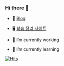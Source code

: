 ### Hi there 👻

- 📓 [Blog](https://isthislee.com)
- 🖥️ [학습 정리 사이트](https://isthis.gitbook.io/)

- 🔭 I’m currently working
- 🌱 I’m currently learning

[![Hits](https://hits.seeyoufarm.com/api/count/incr/badge.svg?url=https%3A%2F%2Fgithub.com%2FIsthisLee&count_bg=%2339C6A7&title_bg=%238FDFD8&icon=mdnwebdocs.svg&icon_color=%23272727&title=hits&edge_flat=false)](https://hits.seeyoufarm.com)
<!--
**IsthisLee/isthisLee** is a ✨ _special_ ✨ repository because its `README.md` (this file) appears on your GitHub profile.

Here are some ideas to get you started:

- 🔭 I’m currently working on ...
- 🌱 I’m currently learning ...
- 👯 I’m looking to collaborate on ...
- 🤔 I’m looking for help with ...
- 💬 Ask me about ...
- 📫 How to reach me: ...
- 😄 Pronouns: ...
- ⚡ Fun fact: ...
-->
